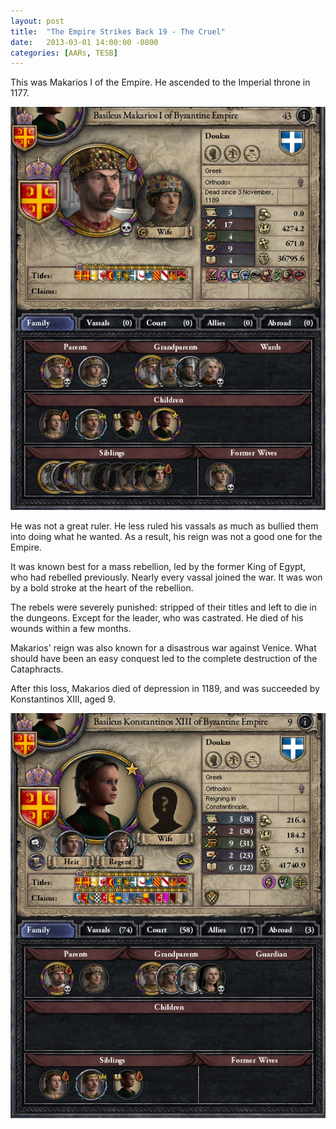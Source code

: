 ```yaml
---
layout: post
title:  "The Empire Strikes Back 19 - The Cruel"
date:   2013-03-01 14:00:00 -0800
categories: [AARs, TESB]
---
```

This was Makarios I of the Empire. He ascended to the Imperial throne in 1177.

![](/assets/tesb_images/19-1.png)

He was not a great ruler. He less ruled his vassals as much as bullied them into doing what he wanted. As a result, his reign was not a good one for the Empire.

It was known best for a mass rebellion, led by the former King of Egypt, who had rebelled previously. Nearly every vassal joined the war. It was won by a bold stroke at the heart of the rebellion.

The rebels were severely punished: stripped of their titles and left to die in the dungeons. Except for the leader, who was castrated. He died of his wounds within a few months.

Makarios' reign was also known for a disastrous war against Venice. What should have been an easy conquest led to the complete destruction of the Cataphracts.

After this loss, Makarios died of depression in 1189, and was succeeded by Konstantinos XIII, aged 9.

![](/assets/tesb_images/19-2.png)
